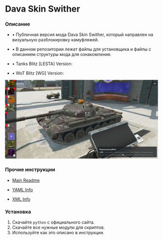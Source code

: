 # Dava Skin Swither
### Описание
* • Публичная версия мода Dava Skin Swither, который направлен на визуальную разблокировку камуфляжей.
* • В данном репозитории лежат файлы для установщика и файлы с описанием структуры мода для ознакомления.
 
* • Tanks Blitz [LESTA] Version:
* • WoT Blitz [WG] Version:

![](.info/media/1.png)

### Прочие инструкции
* [Main Readme](.info/local/README.TXT)

* [YAML Info](.info/local/YAML.YAML)

* [XML Info](.info/local/XML.XML)

### Установка
1. Скачайте `python` с официального сайта.
2. Скачайте все нужные модули для скриптов.
3. Используйте как это описано в инструкции.
